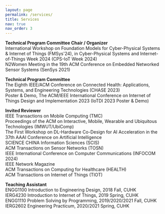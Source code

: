 ```yaml
---
layout: page
permalink: /services/
title: Services
nav: true
nav_order: 3
---
```


**Technical Program Committee Chair / Organizer**\
International Workshop on Foundation Models for Cyber-Physical Systems & Internet of Things (FMSys'24), in Cyber-Physical Systems and Internet-of-Things Week 2024 (CPS-IoT Week 2024)\
N2Women Meeting in the 19th ACM Conference on Embedded Networked Sensor Systems (SenSys 2021)

**Technical Program Committee**\
The Eighth IEEE/ACM Conference on Connected Health: Applications, Systems, and Engineering Technologies (CHASE 2023)\
Poster & Demo, The ACM/IEEE International Conference on Internet of Things Design and Implementation 2023 (IoTDI 2023 Poster & Demo)

**Invited Reviewer**\
IEEE Transactions on Mobile Computing (TMC)\
Proceedings of the ACM on Interactive, Mobile, Wearable and Ubiquitous Technologies (IMWUT/UbiComp)\
The First Workshop on DL-Hardware Co-Design for AI Acceleration in the 37th AAAI Conference on Artificial Intelligence\
SCIENCE CHINA Information Sciences (SCIS)\
ACM Transactions on Sensor Networks (TOSN)\
IEEE International Conference on Computer Communications (INFOCOM 2024)\
IEEE Network Magazine\
ACM Transactions on Computing for Healthcare (HEALTH)\
ACM Transactions on Internet of Things (TIOT)

**Teaching Assistant**\
ENGG1100 Introduction to Engineering Design, 2018 Fall, CUHK\
IERG4230 Introduction to Internet of Things, 2019 Spring, CUHK\
ENGG1110 Problem Solving by Programming, 2019/2020/2021 Fall, CUHK\
IERG2602 Engineering Practicum, 2020/2021 Spring, CUHK
